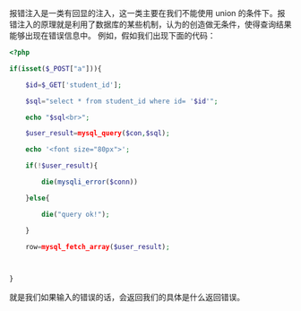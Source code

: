 报错注入是一类有回显的注入，这一类主要在我们不能使用 union 的条件下。报错注入的原理就是利用了数据库的某些机制，认为的创造做无条件，使得查询结果能够出现在错误信息中。
例如，假如我们出现下面的代码：
```php
<?php

if(isset($_POST["a"])){

    $id=$_GET['student_id'];

    $sql="select * from student_id where id= '$id'";

    echo "$sql<br>";

    $user_result=mysql_query($con,$sql);

    echo '<font size="80px">';

    if(!$user_result){

        die(mysqli_error($conn))

    }else{

        die("query ok!");

    }

    row=mysql_fetch_array($user_result);

  

}
```

就是我们如果输入的错误的话，会返回我们的具体是什么返回错误。
